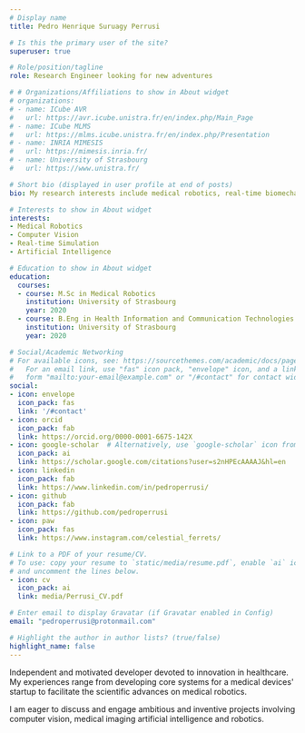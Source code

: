 ```yaml
---
# Display name
title: Pedro Henrique Suruagy Perrusi

# Is this the primary user of the site?
superuser: true

# Role/position/tagline
role: Research Engineer looking for new adventures

# # Organizations/Affiliations to show in About widget
# organizations:
# - name: ICube AVR 
#   url: https://avr.icube.unistra.fr/en/index.php/Main_Page
# - name: ICube MLMS
#   url: https://mlms.icube.unistra.fr/en/index.php/Presentation
# - name: INRIA MIMESIS
#   url: https://mimesis.inria.fr/
# - name: University of Strasbourg
#   url: https://www.unistra.fr/

# Short bio (displayed in user profile at end of posts)
bio: My research interests include medical robotics, real-time biomechanical simulations and artificial intelligence.

# Interests to show in About widget
interests:
- Medical Robotics
- Computer Vision
- Real-time Simulation
- Artificial Intelligence

# Education to show in About widget
education:
  courses:
  - course: M.Sc in Medical Robotics
    institution: University of Strasbourg
    year: 2020
  - course: B.Eng in Health Information and Communication Technologies
    institution: University of Strasbourg
    year: 2020

# Social/Academic Networking
# For available icons, see: https://sourcethemes.com/academic/docs/page-builder/#icons
#   For an email link, use "fas" icon pack, "envelope" icon, and a link in the
#   form "mailto:your-email@example.com" or "/#contact" for contact widget.
social:
- icon: envelope
  icon_pack: fas
  link: '/#contact'
- icon: orcid
  icon_pack: fab
  link: https://orcid.org/0000-0001-6675-142X
- icon: google-scholar  # Alternatively, use `google-scholar` icon from `ai` icon pack
  icon_pack: ai
  link: https://scholar.google.com/citations?user=s2nHPEcAAAAJ&hl=en
- icon: linkedin
  icon_pack: fab
  link: https://www.linkedin.com/in/pedroperrusi/
- icon: github
  icon_pack: fab
  link: https://github.com/pedroperrusi
- icon: paw
  icon_pack: fas
  link: https://www.instagram.com/celestial_ferrets/

# Link to a PDF of your resume/CV.
# To use: copy your resume to `static/media/resume.pdf`, enable `ai` icons in `params.toml`, 
# and uncomment the lines below.
- icon: cv
  icon_pack: ai
  link: media/Perrusi_CV.pdf

# Enter email to display Gravatar (if Gravatar enabled in Config)
email: "pedroperrusi@protonmail.com"

# Highlight the author in author lists? (true/false)
highlight_name: false
---
```

Independent and motivated developer devoted to innovation in healthcare. My experiences range from developing core systems for a medical devices' startup to facilitate the scientific advances on medical robotics. 

I am eager to discuss and engage ambitious and inventive projects involving computer vision, medical imaging artificial intelligence and robotics.
